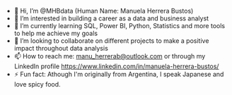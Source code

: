 - 👋 Hi, I’m @MHBdata (Human Name: Manuela Herrera Bustos)
- 👀 I’m interested in building a career as a data and business analyst
- 🌱 I’m currently learning SQL, Power BI, Python, Statistics and more tools to help me achieve my goals
- 💞️ I’m looking to collaborate on different projects to make a positive impact throughout data analysis
- 📫 How to reach me: manu_herrerab@outlook.com or through my LinkedIn profile https://www.linkedin.com/in/manuela-herrera-bustos/
- ⚡ Fun fact: Athough I'm originally from Argentina, I speak Japanese and love spicy food.

<!---
MHBdata/MHBdata is a ✨ special ✨ repository because its `README.md` (this file) appears on your GitHub profile.
You can click the Preview link to take a look at your changes.
--->
